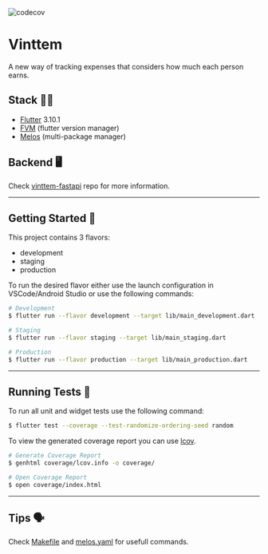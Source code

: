 ![codecov][codecov_badge]

# Vinttem

A new way of tracking expenses that considers how much each person earns.

## Stack 👨‍💻
- [Flutter](https://docs.flutter.dev/release/release-notes) 3.10.1
- [FVM](https://fvm.app/) (flutter version manager)
- [Melos](https://melos.invertase.dev/) (multi-package manager)

## Backend 🖥️
Check [vinttem-fastapi](https://github.com/theusindabike/vinttem-fastapi) repo for more information.

---

## Getting Started 🚀

This project contains 3 flavors:

- development
- staging
- production

To run the desired flavor either use the launch configuration in VSCode/Android Studio or use the following commands:

```sh
# Development
$ flutter run --flavor development --target lib/main_development.dart

# Staging
$ flutter run --flavor staging --target lib/main_staging.dart

# Production
$ flutter run --flavor production --target lib/main_production.dart
```

---

## Running Tests 🧪

To run all unit and widget tests use the following command:

```sh
$ flutter test --coverage --test-randomize-ordering-seed random
```

To view the generated coverage report you can use [lcov](https://github.com/linux-test-project/lcov).

```sh
# Generate Coverage Report
$ genhtml coverage/lcov.info -o coverage/

# Open Coverage Report
$ open coverage/index.html
```

---

## Tips 🗣️
Check [Makefile](Makefile) and [melos.yaml](melos.yaml) for usefull commands.





[codecov_badge]: https://codecov.io/gh/theusindabike/vinttem_app/branch/main/graph/badge.svg?token=FEAR98ITPB